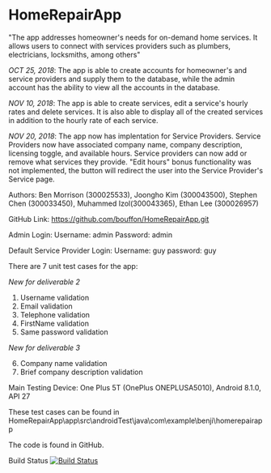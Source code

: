# HomeRepairApp

"The app addresses homeowner's needs for on-demand home services. 
It allows users to connect with services providers such as plumbers, electricians, locksmiths, among others"

*OCT 25, 2018*: The app is able to create accounts for homeowner's and service providers and supply them to the database, while the admin account
has the ability to view all the accounts in the database. 

*NOV 10, 2018*: The app is able to create services, edit a service's hourly rates and delete services. It is also able to display all of the created services in addition to the hourly rate of each service.

*NOV 20, 2018*: The app now has implentation for Service Providers. Service Providers now have associated company name, company description, licensing toggle, and available hours. Service providers can now add or remove what services they provide.
				"Edit hours" bonus functionality was not implemented, the button will redirect the user into the Service Provider's Service page. 

Authors: Ben Morrison (300025533), Joongho Kim (300043500), Stephen Chen (300033450), Muhammed Izol(300043365), Ethan Lee (300026957)

GitHub Link: https://github.com/bouffon/HomeRepairApp.git

Admin Login:
Username: admin
Password: admin

Default Service Provider Login:
Username: guy
password: guy

There are 7 unit test cases for the app:

*New for deliverable 2*
1. Username validation
2. Email validation
3. Telephone validation
4. FirstName validation
5. Same password validation

*New for deliverable 3*

6. Company name validation
7. Brief company description validation

Main Testing Device: One Plus 5T (OnePlus ONEPLUSA5010), Android 8.1.0, API 27

These test cases can be found in HomeRepairApp\app\src\androidTest\java\com\example\benji\homerepairapp

The code is found in GitHub.

Build Status
[![Build Status](https://circleci.com/gh/bouffon/HomeRepairApp.png?branch=master)](https://circleci.com/gh/bouffon/HomeRepairApp)